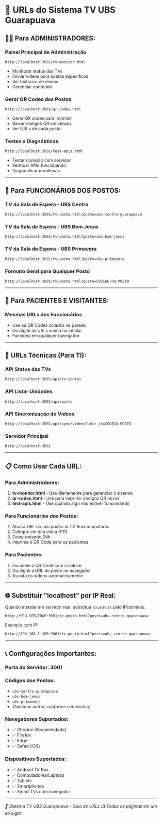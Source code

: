 # 🔗 URLs do Sistema TV UBS Guarapuava

## 👨‍⚕️ Para ADMINISTRADORES:

### **Painel Principal de Administração**
```
http://localhost:3001/tv-monitor.html
```
- Monitorar status das TVs
- Enviar vídeos para postos específicos  
- Ver histórico de envios
- Gerenciar conteúdo

### **Gerar QR Codes dos Postos**
```
http://localhost:3001/qr-codes.html
```
- Gerar QR codes para imprimir
- Baixar códigos QR individuais
- Ver URLs de cada posto

### **Testes e Diagnósticos**
```
http://localhost:3001/test-apis.html
```
- Testar conexão com servidor
- Verificar APIs funcionando
- Diagnosticar problemas

---

## 🏥 Para FUNCIONÁRIOS DOS POSTOS:

### **TV da Sala de Espera - UBS Centro**
```
http://localhost:3001/tv-posto.html?posto=ubs-centro-guarapuava
```

### **TV da Sala de Espera - UBS Bom Jesus**
```
http://localhost:3001/tv-posto.html?posto=ubs-bom-jesus
```

### **TV da Sala de Espera - UBS Primavera**
```
http://localhost:3001/tv-posto.html?posto=ubs-primavera
```

### **Formato Geral para Qualquer Posto**
```
http://localhost:3001/tv-posto.html?posto=CODIGO-DO-POSTO
```

---

## 📱 Para PACIENTES E VISITANTES:

### **Mesmas URLs dos Funcionários**
- Use os QR Codes colados na parede
- Ou digite as URLs acima no celular
- Funciona em qualquer navegador

---

## 🔧 URLs Técnicas (Para TI):

### **API Status das TVs**
```
http://localhost:3001/api/tv-status
```

### **API Listar Unidades**
```
http://localhost:3001/api/units
```

### **API Sincronização de Vídeos**
```
http://localhost:3001/api/sync/videos?unit_id=CODIGO-POSTO
```

### **Servidor Principal**
```
http://localhost:3001
```

---

## 📋 Como Usar Cada URL:

### **Para Administradores:**
1. **tv-monitor.html** - Use diariamente para gerenciar o sistema
2. **qr-codes.html** - Use para imprimir códigos QR novos
3. **test-apis.html** - Use quando algo não estiver funcionando

### **Para Funcionários dos Postos:**
1. Abra a URL do seu posto no TV Box/computador
2. Coloque em tela cheia (F11)
3. Deixe rodando 24h
4. Imprima o QR Code para os pacientes

### **Para Pacientes:**
1. Escaneie o QR Code com o celular
2. Ou digite a URL do posto no navegador
3. Assista os vídeos automaticamente

---

## 🌐 Substituir "localhost" por IP Real:

Quando instalar em servidor real, substitua `localhost` pelo IP/domínio:

```
http://SEU-SERVIDOR:3001/tv-posto.html?posto=ubs-centro-guarapuava
```

Exemplo com IP:
```
http://192.168.1.100:3001/tv-posto.html?posto=ubs-centro-guarapuava
```

---

## 📞 Configurações Importantes:

### **Porta do Servidor:** 3001
### **Códigos dos Postos:**
- `ubs-centro-guarapuava`
- `ubs-bom-jesus`  
- `ubs-primavera`
- *(Adicione outros conforme necessário)*

### **Navegadores Suportados:**
- ✅ Chrome (Recomendado)
- ✅ Firefox
- ✅ Edge
- ✅ Safari (iOS)

### **Dispositivos Suportados:**
- ✅ Android TV Box
- ✅ Computadores/Laptops
- ✅ Tablets
- ✅ Smartphones
- ✅ Smart TVs com navegador

---

*🏥 Sistema TV UBS Guarapuava - Guia de URLs*
*📺 Todas as páginas em um só lugar*
